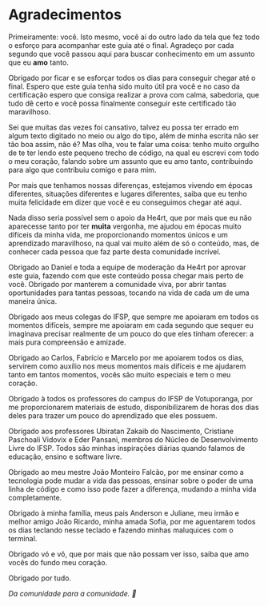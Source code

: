 # Agradecimentos

Primeiramente: você. Isto mesmo, você aí do outro lado da tela que fez todo o esforço para acompanhar este guia até o final. Agradeço por cada segundo que você passou aqui para buscar conhecimento em um assunto que eu **amo** tanto. 

Obrigado por ficar e se esforçar todos os dias para conseguir chegar até o final. Espero que este guia tenha sido muito útil pra você e no caso da certificação espero que consiga realizar a prova com calma, sabedoria, que tudo dê certo e você possa finalmente conseguir este certificado tão maravilhoso.

Sei que muitas das vezes foi cansativo, talvez eu possa ter errado em algum texto digitado no meio ou algo do tipo, além de minha escrita não ser tão boa assim, não é? Mas olha, vou te falar uma coisa: tenho muito orgulho de te ter lendo este pequeno trecho de código, na qual eu escrevi com todo o meu coração, falando sobre um assunto que eu amo tanto, contribuindo para algo que contribuiu comigo e para mim.

Por mais que tenhamos nossas diferenças, estejamos vivendo em épocas diferentes, situações diferentes e lugares diferentes, saiba que eu tenho muita felicidade em dizer que você e eu conseguimos chegar até aqui.

Nada disso seria possível sem o apoio da He4rt, que por mais que eu não aparecesse tanto por ter **muita** vergonha, me ajudou em épocas muito difíceis da minha vida, me proporcionando momentos únicos e um aprendizado maravilhoso, na qual vai muito além de só o conteúdo, mas, de conhecer cada pessoa que faz parte desta comunidade incrível. 

Obrigado ao Daniel e toda a equipe de moderação da He4rt por aprovar este guia, fazendo com que este conteúdo possa chegar mais perto de você. Obrigado por manterem a comunidade viva, por abrir tantas oportunidades para tantas pessoas, tocando na vida de cada um de uma maneira única.

Obrigado aos meus colegas do IFSP, que sempre me apoiaram em todos os momentos difíceis, sempre me apoiaram em cada segundo que sequer eu imaginava precisar realmente de um pouco do que eles tinham oferecer: a mais pura compreensão e amizade.

Obrigado ao Carlos, Fabrício e Marcelo por me apoiarem todos os dias, servirem como auxílio nos meus momentos mais difíceis e me ajudarem tanto em tantos momentos, vocês são muito especiais e tem o meu coração.

Obrigado à todos os professores do campus do IFSP de Votuporanga, por me proporcionarem materiais de estudo, disponibilizarem de horas dos dias deles para trazer um pouco do aprendizado que eles possuem.

Obrigado aos professores Ubiratan Zakaib do Nascimento, Cristiane Paschoali Vidovix e Eder Pansani, membros do Núcleo de Desenvolvimento Livre do IFSP. Todos são minhas inspirações diárias quando falamos de educação, ensino e software livre.

Obrigado ao meu mestre João Monteiro Falcão, por me ensinar como a tecnologia pode mudar a vida das pessoas, ensinar sobre o poder de uma linha de código e como isso pode fazer a diferença, mudando a minha vida completamente.

Obrigado à minha família, meus pais Anderson e Juliane, meu irmão e melhor amigo João Ricardo, minha amada Sofia, por me aguentarem todos os dias teclando nesse teclado e fazendo minhas maluquices com o terminal.

Obrigado vó e vô, que por mais que não possam ver isso, saiba que amo vocês do fundo meu coração.

Obrigado por tudo.

*Da comunidade para a comunidade. 💜*
